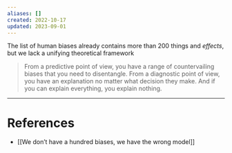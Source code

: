 ```yaml
---
aliases: []
created: 2022-10-17
updated: 2023-09-01
---
```

The list of human biases already contains more than 200 things and *effects*, but we lack a unifying theoretical framework

> From a predictive point of view, you have a range of countervailing biases that you need to disentangle. From a diagnostic point of view, you have an explanation no matter what decision they make. And if you can explain everything, you explain nothing.

---
# References
* [[We don’t have a hundred biases, we have the wrong model]]